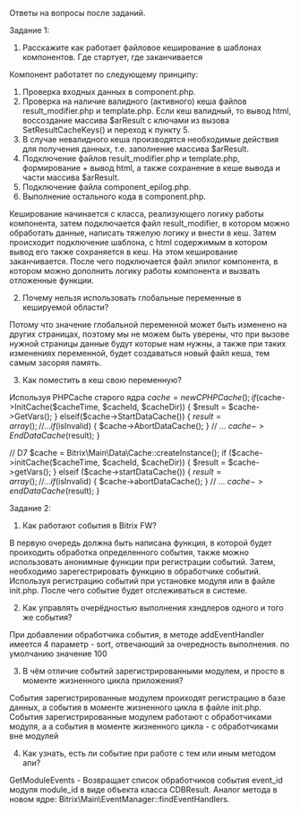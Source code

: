 Ответы на вопросы после заданий.

Задание 1:

1. Расскажите как работает файловое кеширование в шаблонах компонентов. Где стартует, где
заканчивается

Компонент работатет по следующему принципу:

1. Проверка входных данных в component.php.
2. Проверка на наличие валидного (активного) кеша файлов result_modifier.php и template.php. Если кеш валидный, то вывод html, воссоздание массива $arResult с ключами из вызова SetResultCacheKeys() и переход к пункту 5.
3. В случае невалидного кеша производятся необходимые действия для получения данных, т.е. заполнение массива $arResult.
4. Подключение файлов result_modifier.php и template.php, формирование + вывод html, а также сохранение в кеше вывода и части массива $arResult.
5. Подключение файла component_epilog.php.
6. Выполнение остального кода в component.php.

Кеширование начинается с класса, реализующего логику работы компонента, затем подключается файл result_modifier, в котором можно обработать данные, написать тяжелую логику и внести в кеш. Затем происходит подключение шаблона, с html содержимым в котором вывод его также сохраняется в кеш. На этом кеширование заканчивается. После чего подключается файл эпилог компонента, в котором можно дополнить логику работы компонента и вызвать отложенные функции. 

2. Почему нельзя использовать глобальные переменные в кешируемой области?

Потому что значение глобальной переменной может быть изменено на других страницах, поэтому мы не можем быть уверены, что при вызове нужной страницы данные будут которые нам нужны, а также при таких изменениях переменной, будет создаваться новый файл кеша, тем самым засоряя память.

3. Как поместить в кеш свою переменную?

Используя PHPCache старого ядра
$cache = new CPHPCache();
if ($cache->InitCache($cacheTime, $cacheId, $cacheDir))
{
    $result = $cache->GetVars();
}
elseif($cache->StartDataCache())
{
    $result = array();
    // ...
    if ($isInvalid)
    {
        $cache->AbortDataCache();
    }
    // ...
    $cache->EndDataCache($result);
}

// D7
$cache = Bitrix\Main\Data\Cache::createInstance();
if ($cache->initCache($cacheTime, $cacheId, $cacheDir))
{
    $result = $cache->getVars();
}
elseif ($cache->startDataCache())
{
    $result = array();
    // ...
    if ($isInvalid)
    {
        $cache->abortDataCache();
    }
    // ...
    $cache->endDataCache($result);
}


Задание 2:
1. Как работают события в Bitrix FW?

В первую очередь должна быть написана функция, в которой будет проиходить обработка определенного события, также можно использовать анонимные функции при регистрации событий. Затем, необходимо зарегестрировать функцию в обработчике событий. Используя регистрацию событий при установке модуля или в файле init.php. После чего событие будет отслеживаться в системе.

2. Как управлять очерёдностью выполнения хэндлеров одного и того же события?

При добавлении обработчика события, в методе addEventHandler имеется 4 параметр - sort, отвечающий за очередность выполнения. по умолчанию значение 100

3. В чём отличие событий зарегистрированными модулем, и просто в моменте жизненного цикла приложения?

События зарегистрированные модулем проиходят регистрацию в базе данных, а события в моменте жизненного цикла в файле init.php.
События зарегистрированные модулем работают с обработчиками модуля, а а события в моменте жизненного цикла - с обработчиками вне модулей

4. Как узнать, есть ли событие при работе с тем или иным методом апи?

GetModuleEvents - Возвращает список обработчиков события event_id модуля module_id в виде объекта класса CDBResult. Аналог метода в новом ядре: Bitrix\Main\EventManager::findEventHandlers.